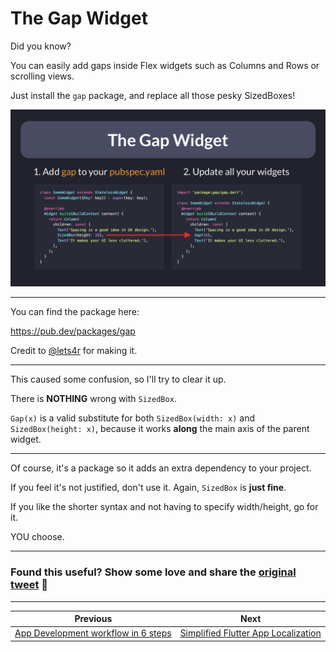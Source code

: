 # The Gap Widget

Did you know?

You can easily add gaps inside Flex widgets such as Columns and Rows or scrolling views.

Just install the `gap` package, and replace all those pesky SizedBoxes!

![](024-gap-widget.png)

---

You can find the package here:

https://pub.dev/packages/gap

Credit to [@lets4r](https://twitter.com/lets4r) for making it.

---

This caused some confusion, so I'll try to clear it up.

There is **NOTHING** wrong with `SizedBox`.

`Gap(x)` is a valid substitute for both `SizedBox(width: x)` and `SizedBox(height: x)`, because it works **along** the main axis of the parent widget.

---

Of course, it's a package so it adds an extra dependency to your project.

If you feel it's not justified, don't use it. Again, `SizedBox` is **just fine**.

If you like the shorter syntax and not having to specify width/height, go for it.

YOU choose.

---

### Found this useful? Show some love and share the [original tweet](https://twitter.com/biz84/status/1485284738487226381) 🙏

---

| Previous | Next |
| -------- | ---- |
| [App Development workflow in 6 steps](../0022-app-development-workflow-in-six-steps/index.md) | [Simplified Flutter App Localization](../0024-simplified-flutter-app-localization/index.md) |